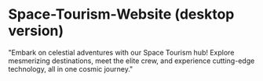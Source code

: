 # Space-Tourism-Website (desktop version)
 "Embark on celestial adventures with our Space Tourism hub! Explore mesmerizing destinations, meet the elite crew, and experience cutting-edge technology, all in one cosmic journey."
